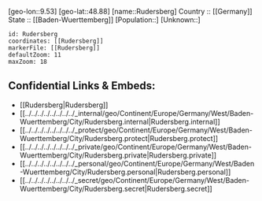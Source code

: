 ﻿---
location: [48.88,9.53] 
mapzoom: [7,12] 
mapmarker: city 
type: City
tags:
- geo/City


SpocWebEntityId: 33817
isDeleted: false
confidential: public

---
[geo-lon::9.53] 
[geo-lat::48.88] 
[name::Rudersberg] 
Country :: [[Germany]]  
State :: [[Baden-Wuerttemberg]] 
[Population::] 
[Unknown::] 


```leaflet
id: Rudersberg
coordinates: [[Rudersberg]] 
markerFile: [[Rudersberg]] 
defaultZoom: 11 
maxZoom: 18
```


## Confidential Links & Embeds: 
- [[Rudersberg|Rudersberg]]  
- [[../../../../../../../../_internal/geo/Continent/Europe/Germany/West/Baden-Wuerttemberg/City/Rudersberg.internal|Rudersberg.internal]] 
- [[../../../../../../../../_protect/geo/Continent/Europe/Germany/West/Baden-Wuerttemberg/City/Rudersberg.protect|Rudersberg.protect]] 
- [[../../../../../../../../_private/geo/Continent/Europe/Germany/West/Baden-Wuerttemberg/City/Rudersberg.private|Rudersberg.private]] 
- [[../../../../../../../../_personal/geo/Continent/Europe/Germany/West/Baden-Wuerttemberg/City/Rudersberg.personal|Rudersberg.personal]] 
- [[../../../../../../../../_secret/geo/Continent/Europe/Germany/West/Baden-Wuerttemberg/City/Rudersberg.secret|Rudersberg.secret]] 
